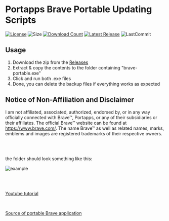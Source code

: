 # Portapps Brave Portable Updating Scripts
[![License](https://img.shields.io/github/license/mirbyte/portapps-brave-updater?color=orange&maxAge=604800)](https://raw.githubusercontent.com/mirbyte/portapps-brave-updater/master/LICENSE)
![Size](https://img.shields.io/github/repo-size/mirbyte/portapps-brave-updater?label=size&color=orange&maxAge=86400)
[![Download Count](https://img.shields.io/github/downloads/mirbyte/portapps-brave-updater/total?color=orange&maxAge=86400)](https://github.com/mirbyte/portapps-brave-updater/releases)
[![Latest Release](https://img.shields.io/github/release/mirbyte/portapps-brave-updater.svg?color=orange&maxAge=86400)](https://github.com/mirbyte/portapps-brave-updater/releases/latest)
![LastCommit](https://img.shields.io/github/last-commit/mirbyte/portapps-brave-updater?color=orange&label=repo+updated)

## Usage
1. Download the zip from the [Releases](https://github.com/mirbyte/portapps-brave-updater/releases)
2. Extract & copy the contents to the folder containing "brave-portable.exe"
3. Click and run both .exe files
4. Done, you can delete the backup files if everything works as expected


## Notice of Non-Affiliation and Disclaimer
I am not affiliated, associated, authorized, endorsed by, or in any way officially connected with Brave™, Portapps, or any of their subsidiaries or their affiliates.
The official Brave™ website can be found at https://www.brave.com/.
The name Brave™ as well as related names, marks, emblems and images are registered trademarks of their respective owners.


<br>
<br>

the folder should look something like this:


![example](https://github.com/user-attachments/assets/7611e48e-369b-417b-b7ca-4000c4181e3d)

<br>
<br>

[Youtube tutorial](https://www.youtube.com/watch?v=UAM5LLxb6xg)

<br>

[Source of portable Brave application](https://portapps.io/app/brave-portable/)
